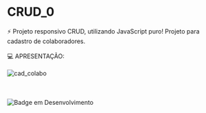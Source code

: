 # CRUD_0

 :zap: Projeto responsivo CRUD, utilizando JavaScript puro!
Projeto para cadastro de colaboradores. </br></br>
:computer: APRESENTAÇÃO: </br></br>
![cad_colabo](https://user-images.githubusercontent.com/95131108/185935773-d2f06481-2769-4fe6-9231-19d23969cd92.jpg)
</br></br>
</br></br>
![Badge em Desenvolvimento](http://img.shields.io/static/v1?label=STATUS&message=EM%20DESENVOLVIMENTO&color=GREEN&style=for-the-badge)
